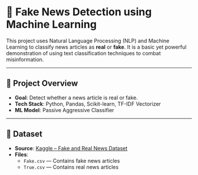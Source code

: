 # 📰 Fake News Detection using Machine Learning

This project uses Natural Language Processing (NLP) and Machine Learning to classify news articles as **real** or **fake**. It is a basic yet powerful demonstration of using text classification techniques to combat misinformation.

---

## 📌 Project Overview

- **Goal**: Detect whether a news article is real or fake.
- **Tech Stack**: Python, Pandas, Scikit-learn, TF-IDF Vectorizer
- **ML Model**: Passive Aggressive Classifier

---

## 📂 Dataset

- **Source**: [Kaggle – Fake and Real News Dataset](https://www.kaggle.com/datasets/clmentbisaillon/fake-and-real-news-dataset)
- **Files**:
  - `Fake.csv` — Contains fake news articles
  - `True.csv` — Contains real news articles

